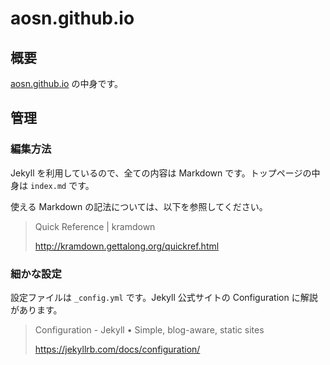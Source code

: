 # aosn.github.io

## 概要

[aosn.github.io](http://aosn.github.io/) の中身です。

## 管理

### 編集方法

Jekyll を利用しているので、全ての内容は Markdown です。トップページの中身は `index.md` です。

使える Markdown の記法については、以下を参照してください。

> Quick Reference | kramdown
>
> http://kramdown.gettalong.org/quickref.html

### 細かな設定

設定ファイルは `_config.yml` です。Jekyll 公式サイトの Configuration に解説があります。

> Configuration - Jekyll • Simple, blog-aware, static sites
>
> https://jekyllrb.com/docs/configuration/
